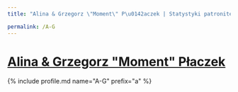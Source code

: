 ```yaml
---
title: "Alina & Grzegorz \"Moment\" P\u0142aczek | Statystyki patronite.pl | Patromierz"

permalink: /A-G
---
```


# [Alina & Grzegorz "Moment" Płaczek](https://patronite.pl/A-G)

{% include profile.md name="A-G" prefix="a" %}
